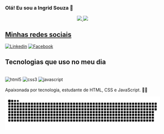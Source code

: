 ### Olá! Eu sou a Ingrid Souza 👋
<div align="center">
  <a href="https://github.com/IngridsSilveira">
  <img height="180em" src="https://github-readme-stats.vercel.app/api?username=IngridsSilveira&show_icons=true&theme=dark&include_all_commits=true&count_private=true"/>
  <img height="150em" src="https://github-readme-stats.vercel.app/api/top-langs/?username=IngridsSilveira&layout=compact&langs_count=7&theme=dark"/>
</div>
    
## Minhas redes sociais
[![Linkedin](https://img.shields.io/badge/LinkedIn-0077B5?style=for-the-badge&logo=linkedin&logoColor=white)](https://www.linkedin.com/in/ingrid-de-souza-silveira/)
[![Facebook](https://img.shields.io/badge/Facebook-1877F2?style=for-the-badge&logo=facebook&logoColor=white)](https://www.facebook.com/IngriidCtos/)

## Tecnologias que uso no meu dia
<div style="display: inline_block"><br/>
    <img align="center" alt="html5" src="https://img.shields.io/badge/HTML5-E34F26?style=for-the-badge&logo=html5&logoColor=white"/> 
     <img align="center" alt="css3" src="https://img.shields.io/badge/CSS3-1572B6?style=for-the-badge&logo=css3&logoColor=white"/> 
      <img align="center" alt="javascript" src="https://img.shields.io/badge/JavaScript-323330?style=for-the-badge&logo=javascript&logoColor=F7DF1E"/>
</div> <br/>
Apaixonada por tecnologia, estudante de HTML, CSS e JavaScript. 🙂🙃  

  ![Snake animation](https://github.com/IngridsSilveira/IngridsSilveira/blob/output/github-contribution-grid-snake.svg)
